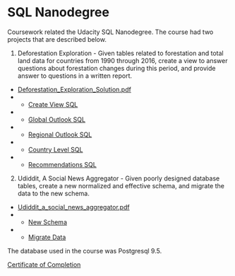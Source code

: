 # SQL Nanodegree
Coursework related the Udacity SQL Nanodegree.  The course had two projects that are described below.
1. Deforestation Exploration - Given tables related to forestation and total land data for countries from 1990 through 2016, create a view to answer questions about forestation changes during this period, and provide answer to questions in a written report.
* [Deforestation_Exploration_Solution.pdf](https://github.com/brian-sigurdson/udacity-nano-sql/tree/main/0_intro_to_sql/project/Deforestation_Exploration_Solution.pdf)
* * [Create View SQL](https://github.com/brian-sigurdson/udacity-nano-sql/blob/main/0_intro_to_sql/project/create_forestation_view.sql)
* * [Global Outlook SQL](https://github.com/brian-sigurdson/udacity-nano-sql/blob/main/0_intro_to_sql/project/global_situation.sql)
* * [Regional Outlook SQL](https://github.com/brian-sigurdson/udacity-nano-sql/blob/main/0_intro_to_sql/project/regional_outlook.sql)
* * [Country Level SQL](https://github.com/brian-sigurdson/udacity-nano-sql/blob/main/0_intro_to_sql/project/country_level_detail.sql)
* * [Recommendations SQL](https://github.com/brian-sigurdson/udacity-nano-sql/blob/main/0_intro_to_sql/project/recommendations.sql)
2. Udiddit, A Social News Aggregator - Given poorly designed database tables, create a new normalized and effective schema, and migrate the data to the new schema.
* [Udiddit_a_social_news_aggregator.pdf](https://github.com/brian-sigurdson/udacity-nano-sql/tree/main/1_mgmt_rdbms_nosql/project/Udiddit_a_social_news_aggregator.pdf)
* * [New Schema](https://github.com/brian-sigurdson/udacity-nano-sql/blob/main/1_mgmt_rdbms_nosql/project/udiddit_ddl.sql)
* * [Migrate Data](https://github.com/brian-sigurdson/udacity-nano-sql/blob/main/1_mgmt_rdbms_nosql/project/udiddit_migration.sql)

The database used in the course was Postgresql 9.5.

[Certificate of Completion](https://confirm.udacity.com/KDDEUMDS)
